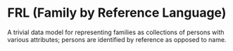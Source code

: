 # FRL (Family by Reference Language)
A trivial data model for representing families as collections of persons with various attributes; persons are identified by reference as opposed to name.